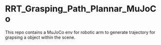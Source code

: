 # RRT_Grasping_Path_Plannar_MuJoCo
This repo contains a MuJoCo env for robotic arm to generate trajectory for grapsing a object within the scene.
